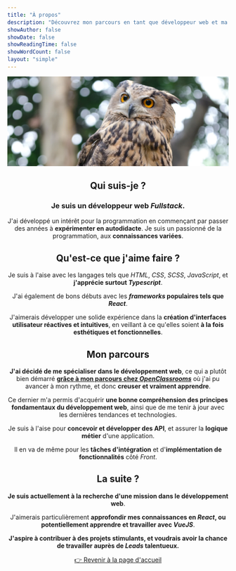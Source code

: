 ```yaml
---
title: "À propos"
description: "Découvrez mon parcours en tant que développeur web et ma passion pour la création de sites web attrayants et fonctionnels."
showAuthor: false
showDate: false
showReadingTime: false
showWordCount: false
layout: "simple"
---
```


<div align="center">
  <img class="rounded-md" src="./assets/gustave-le-hibou.webp" alt="GustaveWPM le hibou" />
  <section class="w-full grid gap-4 grid-cols-1">
    <div
      class="min-h-full border border-neutral-200 dark:border-neutral-700 border-2 rounded overflow-hidden shadow-2xl relative backdrop-blur">
      <div class="px-6 py-4">
        <h2 class="min-w-full">Qui suis-je ?</h2>
        <h3>Je suis un <strong>développeur web <em>Fullstack</em></strong>.<br /></h3>
        <p>J'ai développé un intérêt pour la programmation en commençant par passer des années à <strong>expérimenter en
            autodidacte</strong>. Je suis un passionné de la programmation, aux <strong>connaissances variées</strong>.
        </p>
      </div>
    </div>
    <div
      class="min-h-full border border-neutral-200 dark:border-neutral-700 border-2 rounded overflow-hidden shadow-2xl relative backdrop-blur">
      <div class="px-6 py-4">
        <h2 class="min-w-full">Qu'est-ce que j'aime faire ?</h2>
        <p>Je suis à l'aise avec les langages tels que <em>HTML</em>, <em>CSS</em>, <em>SCSS</em>, <em>JavaScript</em>,
          et <strong>j'apprécie surtout <em>Typescript</em></strong>.</p>
        <p>J'ai également de bons débuts avec les <strong><em>frameworks</em> populaires tels que <em>React</em></strong>.</p>
        <p>J'aimerais développer une solide expérience dans la <strong>création d'interfaces utilisateur réactives et
            intuitives</strong>, en veillant à ce qu'elles soient <strong>à la fois esthétiques et
            fonctionnelles</strong>.</p>
      </div>
    </div>
    <div
      class="min-h-full border border-neutral-200 dark:border-neutral-700 border-2 rounded overflow-hidden shadow-2xl relative backdrop-blur">
      <div class="px-6 py-4">
        <h2 class="min-w-full">Mon parcours</h2>
        <p><strong>J'ai décidé de me spécialiser dans le développement web</strong>, ce qui a plutôt bien démarré <a href="https://openclassrooms.com/fr/paths/717-developpeur-web" title="Formation Développeur Web - OpenClassrooms" rel="external" target="_blank"><strong>grâce à mon parcours
          chez <em>OpenClassrooms</em></strong></a> où j'ai pu avancer à mon rythme, et donc <strong>creuser et vraiment apprendre</strong>.</p>
        <p>Ce dernier m'a permis d'acquérir <strong>une bonne compréhension des principes fondamentaux du développement
            web</strong>, ainsi que de me tenir à jour avec les dernières tendances et technologies.</p>
        <p>Je suis à l'aise pour <strong>concevoir et développer des API</strong>, et assurer la <strong>logique
            métier</strong> d'une application.</p>
        <p>Il en va de même pour les <strong>tâches d'intégration</strong> et d'<strong>implémentation de fonctionnalités</strong> côté <em>Front</em>.
        </p>
      </div>
    </div>
    <div
      class="min-h-full border border-neutral-200 dark:border-neutral-700 border-2 rounded overflow-hidden shadow-2xl relative backdrop-blur">
      <div class="px-6 py-4">
        <h2 class="min-w-full">La suite ?</h2>
        <p><strong>Je suis actuellement à la recherche d'une mission dans le développement web</strong>.</p>
        <p>J'aimerais particulièrement <strong>approfondir mes connaissances en <em>React</em>, ou potentiellement
            apprendre et travailler avec <em>VueJS</em></strong>.</p>
        <p><strong>J'aspire à contribuer à des projets stimulants, et voudrais avoir la chance de travailler auprès de
            <em>Leads</em> talentueux.</strong></p>
      </div>
    </div>
    <a class="!rounded-md bg-primary-600 px-4 py-2 !text-neutral !no-underline hover:!bg-primary-500 dark:bg-primary-800 dark:hover:!bg-primary-700"
      style="transform:translateY(25px); max-width:350px; margin:auto;" href="/" target="_self" role="button">👉 Revenir
      à la page d'accueil</a>
  </section>
</div>
